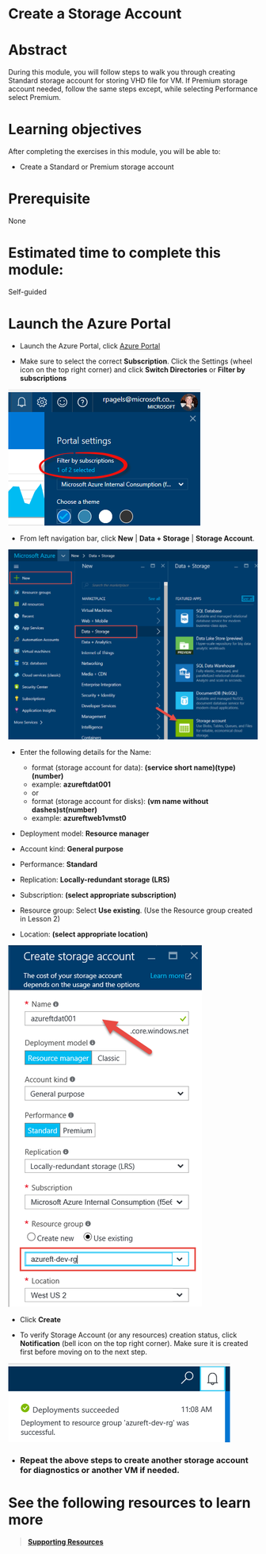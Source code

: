# Create a Storage Account

# Abstract

During this module, you will follow steps to walk you through creating Standard storage account for storing VHD file for VM. If Premium storage account needed, follow the same steps except, while selecting Performance select Premium.


# Learning objectives
After completing the exercises in this module, you will be able to:
* Create a Standard or Premium storage account

# Prerequisite 
None

# Estimated time to complete this module:
Self-guided

# Launch the Azure Portal
* Launch the Azure Portal, click [Azure Portal](http://www.azure.portal.com)

* Make sure to select the correct **Subscription**. Click the Settings (wheel icon on the top right corner) and click **Switch Directories** or **Filter by subscriptions**

![Screenshot](images/Storage-L3-1.png)
 
* From left navigation bar, click **New** | **Data + Storage** | **Storage Account**.

![Screenshot](images/Storage-L3-2.png)

  * Enter the following details for the Name:
    * format (storage account for data): **(service short name)(type)(number)**
    * example: **azureftdat001**
    * or
    * format (storage account for disks): **(vm name without dashes)st(number)**
    * example: **azureftweb1vmst0**

  * Deployment model: **Resource manager**
  * Account kind: **General purpose**
  * Performance: **Standard** 
  * Replication: **Locally-redundant storage (LRS)**
  * Subscription: **(select appropriate subscription)**
  * Resource group: Select **Use existing**. (Use the Resource group created in Lesson 2)
  * Location: **(select appropriate location)**

![Screenshot](images/Storage-L3-3.png)

* Click **Create**

* To verify Storage Account (or any resources) creation status, click **Notification** (bell icon on the top right corner). Make sure it is created first before moving on to the next step.

![Screenshot](images/Storage-L3-4.png)

* ### Repeat the above steps to create another storage account for diagnostics or another VM if needed.

# See the following resources to learn more
>[**Supporting Resources**](https://github.com/Azure/onboarding-guidance/blob/master/SupportingResources/SR-Storage.md)